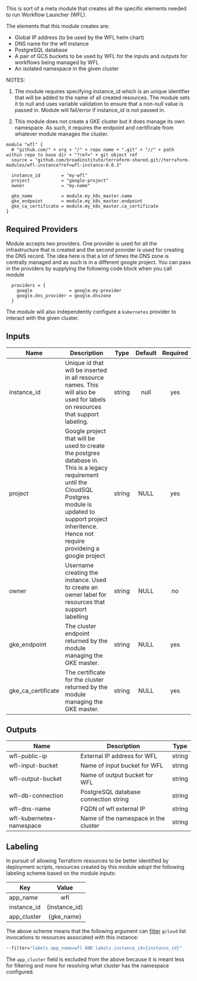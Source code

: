 This is sort of a meta module that creates all the specific elements needed to run Workflow Launcher (WFL).

The elements that this module creates are:
 * Global IP address (to be used by the WFL helm chart)
 * DNS name for the wfl instance
 * PostgreSQL database
 * A pair of GCS buckets to be used by WFL for the inputs and outputs for workflows being managed by WFL
 * An isolated namespace in the given cluster

NOTES: 
1. The module requires specifying instance_id which is an unique identifier that will be added to the name of all created resources.  The module sets it to null and uses variable validation to ensure that a non-null value is passed in.  Module will fail/error if instance_id is not passed in.

2. This module does not create a GKE cluster but it does manage its own namespace. As such, it requires the endpoint and certificate from whatever module manages the cluster.


```
module "wfl" {                                                       
  # "github.com/" + org + "/" + repo name + ".git" + "//" + path within repo to base dir + "?ref=" + git object ref
  source = "github.com/broadinstitute/terraform-shared.git//terraform-modules/wfl-instance?ref=wfl-instance-0.0.3"

  instance_id        = "my-wfl"         
  project            = "google-project"         
  owner              = "my-name"

  gke_name           = module.my_k8s_master.name
  gke_endpoint       = module.my_k8s_master.endpoint
  gke_ca_certificate = module.my_k8s_master.ca_certificate
}                                                                        
```

## Required Providers

Module accepts two providers. One provider is used for all the infrastructure that is created and the second provider is used for creating the DNS record.  The idea here is that a lot of times the DNS zone is centrally managed and as such is in a different google project.  You can pass in the providers by supplying the following code block when you call module

```
  providers = {                                                          
    google              = google.my-provider
    google.dns_provider = google.dnszone
  }                                                                      
```

The module will also independently configure a `kubernetes` provider to interact with the given cluster.

## Inputs
| Name | Description | Type | Default | Required |
|------|-------------|:----:|:-----:|:-----:|
| instance_id | Unique id that will be inserted in all resource names. This will also be used for labels on resources that support labeling. | string | null | yes |
| project | Google project that will be used to create the postgres database in.  This is a legacy requirement until the CloudSQL Postgres module is updated to support project inheritence.  Hence not require provideing a google project | string | NULL | yes |
| owner | Username creating the instance.  Used to create an owner label for resources that support labelling | string | NULL | no |
| gke_endpoint | The cluster endpoint returned by the module managing the GKE master. | string | NULL | yes |
| gke_ca_certificate | The certificate for the cluster returned by the module managing the GKE master. | string | NULL | yes |


## Outputs

| Name | Description | Type | 
|------|-------------|:----:|
| wfl-public-ip | External IP address for WFL | string | 
| wfl-input-bucket | Name of input bucket for WFL | string | 
| wfl-output-bucket | Name of output bucket for WFL | string | 
| wfl-db-connection | PostgreSQL database connection string | string | 
| wfl-dns-name | FQDN of wfl external IP | string | 
| wfl-kubernetes-namespace | Name of the namespace in the cluster | string |

## Labeling

In pursuit of allowing Terraform resources to be better identified by deployment scripts, resources created by this module adopt the following labeling scheme based on the module inputs:

| Key | Value |
|-----|:-----:|
| app_name | wfl |
| instance_id | {instance_id} |
| app_cluster | {gke_name} |

The above scheme means that the following argument can [filter](https://cloud.google.com/sdk/gcloud/reference/topic/filters) `gcloud` list invocations to resources associated with this instance:

```bash
--filter="labels.app_name=wfl AND labels.instance_id={instance_id}"
```

The `app_cluster` field is excluded from the above because it is meant less for filtering and more for resolving what cluster has the namespace configured.